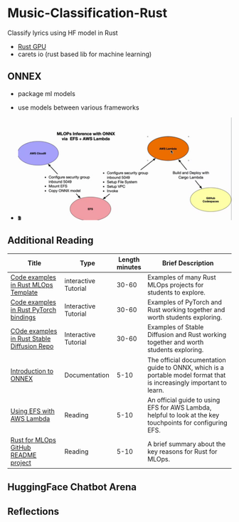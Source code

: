 # Music-Classification-Rust
Classify lyrics using HF model in Rust

- [Rust GPU](nogibjj/rust-pytorch-gpu-template)
- carets io (rust based lib for machine learning)

## ONNEX
- package ml models
- use models between various frameworks

- ![alt text](image.png)

## Additional Reading

|Title|Type|Length<br>minutes|Brief Description|
|---|---|---|---|
|[Code examples in Rust MLOps Template](https://github.com/nogibjj/rust-mlops-template)|interactive Tutorial|30-60|Examples of many Rust MLOps projects for students to explore.|
|[Code examples in Rust PyTorch bindings](https://github.com/LaurentMazare/tch-rs)|Interactive Tutorial|30-60|Examples of PyTorch and Rust working together and worth students exploring.|
|[COde examples in Rust Stable Diffusion Repo](https://github.com/LaurentMazare/diffusers-rs)|Interactive Tutorial|30-60|Examples of Stable Diffusion and Rust working together and worth students exploring.|
|[Introduction to ONNEX](https://onnx.ai/onnx/intro/)|Documentation|5-10|The official documentation guide to ONNX, which is a portable model format that is increasingly important to learn.|
|[Using EFS with AWS Lambda](https://aws.amazon.com/blogs/compute/using-amazon-efs-for-aws-lambda-in-your-serverless-applications/)|Reading|5-10|An official guide to using EFS for AWS Lambda, helpful to look at the key touchpoints for configuring EFS.|
|[Rust for MLOps GitHub README project](https://docs.google.com/document/d/1Zp3K384gFMYYMx7nKCoWxTdLNv7KVaywivrGge7opnA/edit?usp=sharing)|Reading|5-10|A brief summary about the key reasons for Rust for MLOps.|

## HuggingFace Chatbot Arena

## Reflections
